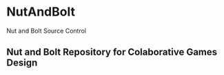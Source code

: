 # NutAndBolt
Nut and Bolt Source Control

## Nut and Bolt Repository for Colaborative Games Design 

